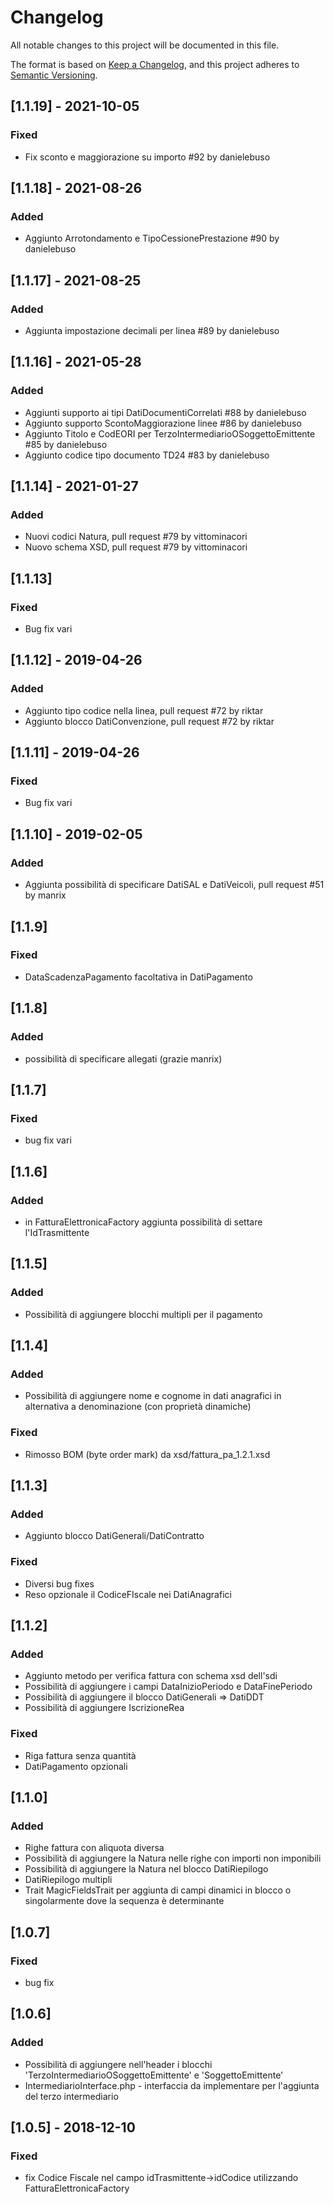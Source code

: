# Changelog
All notable changes to this project will be documented in this file.

The format is based on [Keep a Changelog](https://keepachangelog.com/en/1.0.0/),
and this project adheres to [Semantic Versioning](https://semver.org/spec/v2.0.0.html).

## [1.1.19] - 2021-10-05
### Fixed
- Fix sconto e maggiorazione su importo #92 by danielebuso

## [1.1.18] - 2021-08-26
### Added
- Aggiunto Arrotondamento e TipoCessionePrestazione #90 by danielebuso

## [1.1.17] - 2021-08-25
### Added
- Aggiunta impostazione decimali per linea #89 by danielebuso

## [1.1.16] - 2021-05-28
### Added
- Aggiunti supporto ai tipi DatiDocumentiCorrelati #88 by danielebuso
- Aggiunto supporto ScontoMaggiorazione linee #86 by danielebuso 
- Aggiunto Titolo e CodEORI per TerzoIntermediarioOSoggettoEmittente #85 by danielebuso
- Aggiunto codice tipo documento TD24 #83 by danielebuso

## [1.1.14] - 2021-01-27
### Added 
- Nuovi codici Natura, pull request #79 by vittominacori 
- Nuovo schema XSD, pull request #79 by vittominacori 

## [1.1.13]
### Fixed 
- Bug fix vari

## [1.1.12] - 2019-04-26
### Added 
- Aggiunto tipo codice nella linea, pull request #72 by riktar
- Aggiunto blocco DatiConvenzione, pull request #72 by riktar

## [1.1.11] - 2019-04-26
### Fixed 
- Bug fix vari

## [1.1.10] - 2019-02-05
### Added 
- Aggiunta possibilità di specificare DatiSAL e DatiVeicoli, pull request #51 by manrix

## [1.1.9]
### Fixed
- DataScadenzaPagamento facoltativa in DatiPagamento

## [1.1.8]
### Added
- possibilità di specificare allegati (grazie manrix)

## [1.1.7]
### Fixed
- bug fix vari

## [1.1.6]
### Added
- in FatturaElettronicaFactory aggiunta possibilità di settare l'IdTrasmittente

## [1.1.5]
### Added
- Possibilità di aggiungere blocchi multipli per il pagamento

## [1.1.4]
### Added
- Possibilità di aggiungere nome e cognome in dati anagrafici in alternativa a denominazione (con proprietà dinamiche)
### Fixed
- Rimosso BOM (byte order mark) da xsd/fattura_pa_1.2.1.xsd

## [1.1.3]
### Added
- Aggiunto blocco DatiGenerali/DatiContratto

### Fixed
- Diversi bug fixes
- Reso opzionale il CodiceFIscale nei DatiAnagrafici

## [1.1.2]
### Added
- Aggiunto metodo per verifica fattura con schema xsd dell'sdi
- Possibilità di aggiungere i campi DataInizioPeriodo e DataFinePeriodo
- Possibilità di aggiungere il blocco DatiGenerali => DatiDDT
- Possibilità di aggiungere IscrizioneRea

### Fixed
- Riga fattura senza quantità
- DatiPagamento opzionali

## [1.1.0]
### Added
- Righe fattura con aliquota diversa
- Possibilità di aggiungere la Natura nelle righe con importi non imponibili
- Possibilità di aggiungere la Natura nel blocco DatiRiepilogo
- DatiRiepilogo multipli
- Trait MagicFieldsTrait per aggiunta di campi dinamici in blocco o singolarmente dove la sequenza è determinante

## [1.0.7]
### Fixed
- bug fix

## [1.0.6]
### Added
- Possibilità di aggiungere nell'header i blocchi 'TerzoIntermediarioOSoggettoEmittente' e 'SoggettoEmittente' 
- IntermediarioInterface.php - interfaccia da implementare per l'aggiunta del terzo intermediario

## [1.0.5] - 2018-12-10
### Fixed
- fix Codice Fiscale nel campo idTrasmittente->idCodice utilizzando FatturaElettronicaFactory
